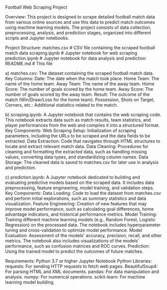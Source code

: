 Football Web Scraping Project

Overview:
This project is designed to scrape detailed football match data from various online sources and use this data to predict match outcomes using machine learning models. The project consists of data collection, preprocessing, analysis, and prediction stages, organized into different scripts and Jupyter notebooks.

Project Structure:
matches.csv              # CSV file containing the scraped football match data
scraping.ipynb           # Jupyter notebook for web scraping
prediction.ipynb         # Jupyter notebook for data analysis and prediction
README.md                # This file

a) matches.csv: The dataset containing the scraped football match data.
    Key Columns:
    Date: The date when the match took place.
    Home Team: The name of the home team.
    Away Team: The name of the away team.
    Home Score: The number of goals scored by the home team.
    Away Score: The number of goals scored by the away team.
    Result: The outcome of the match (Win/Draw/Loss for the home team).
    Possession, Shots on Target, Corners, etc.: Additional statistics related to the match.
    
b) scraping.ipynb: A Jupyter notebook that contains the web scraping code. This notebook extracts data such as match results, team statistics, and player performances from the web and     compiles it into a structured format.
   Key Components:
   Web Scraping Setup: Initialization of scraping parameters, including the URLs to be scraped and the data fields to be extracted.
   Data Extraction: Code that navigates through HTML structures to locate and extract relevant match data.
   Data Cleaning: Procedures for cleaning and formatting the extracted data, such as handling missing values, converting data types, and standardizing column names.
   Data Storage: The cleaned data is saved to matches.csv for later use in analysis and prediction.

c) prediction.ipynb: A Jupyter notebook dedicated to building and evaluating predictive models based on the scraped data. It includes data preprocessing, feature engineering, model training, and validation steps.
    Key Components:
    Data Loading: Code to load the dataset from matches.csv and perform initial explorations, such as summary statistics and data visualization.
    Feature Engineering: Creation of new features that may improve model performance, such as calculating goal differences, home advantage indicators, and historical performance metrics.
    Model Training: Training different machine learning models (e.g., Random Forest, Logistic Regression) on the processed data. The notebook includes hyperparameter tuning and cross-validation to optimize model performance.
    Model Evaluation: Assessment of the models' accuracy, precision, recall, and other metrics. The notebook also includes visualizations of the models' performance, such as confusion matrices and ROC curves.
    Prediction: Using the trained model to predict the outcomes of future matches.

Requirements:
Python 3.7 or higher
Jupyter Notebook
Python Libraries:
    requests: For sending HTTP requests to fetch web pages.
    BeautifulSoup4: For parsing HTML and XML documents.
    pandas: For data manipulation and analysis.
    numpy: For numerical operations.
    scikit-learn: For machine learning model building.

